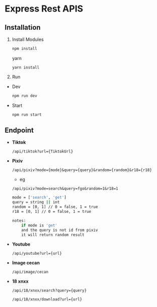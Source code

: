 # Express Rest APIS
## Installation
1. Install Modules
    ```bash
    npm install
    ```
    yarn
    ```
    yarn install
    ```
2. Run
- Dev
    ```bash
    npm run dev
    ```
- Start
    ```bash
    npm run start
    ```
## Endpoint
- **Tiktok**
    ```
    /api/tiktok?url={TiktokUrl}
    ```
- **Pixiv**
    ```
    /api/pixiv?mode={mode}&query={query}&random={random}&r18={r18}
    ```
    - eg
    ```
    /api/pixiv?mode=search&query=fgo&random=1&r18=1
    ```
    ```sh
    mode = ['search', 'get']
    query = string || int
    random = [0, 1] // 0 = false, 1 = true
    r18 = [0, 1] // 0 = false, 1 = true

    notes:
        if mode is 'get'
        and the query is not id from pixiv
        it will return random result
    ```
- **Youtube**
    ```
    /api/youtube?url={url}
    ```
 - **Image cecan**
    ```
    /api/image/cecan
    ```
- **18 xnxx**
    ```
    /api/18/xnxx/search?query={query}
    ```
    ```
    /api/18/xnxx/download?url={url}
    ```
